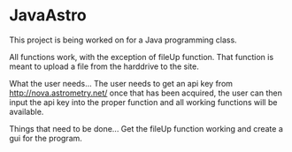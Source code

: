 # JavaAstro
This project is being worked on for a Java programming class. 

All functions work, with the exception of fileUp function. 
That function is meant to upload a file from the harddrive 
to the site.

What the user needs...
The user needs to get an api key from http://nova.astrometry.net/
once that has been acquired, the user can then input the api key into
the proper function and all working functions will be available.

Things that need to be done...
Get the fileUp function working and create a gui for the program.
